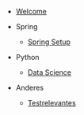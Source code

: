 - [Welcome](/)

- Spring

  - [Spring Setup](content/spring_setup.md)

- Python

  - [Data Science](content/datascience.md.md)

- Anderes
  - [Testrelevantes](content/testrelevantes.md)
